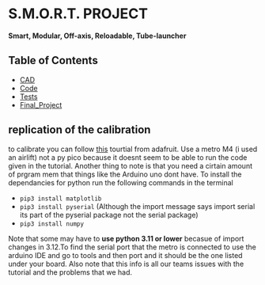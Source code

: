 # S.M.O.R.T. PROJECT 
**Smart, Modular, Off-axis, Reloadable, Tube-launcher**

## Table of Contents

* [CAD](#CAD)
* [Code](#Code)
* [Tests](#Tests)
* [Final_Project](#Final-Project)




## replication of the calibration
to calibrate you can follow [this](https://cdn-learn.adafruit.com/downloads/pdf/adafruit-sensorlab-magnetometer-calibration.pdf) tourtial from adafruit. Use a metro M4 (i used an airlift) not a py pico because it doesnt seem to be able to run the code given in the tutorial. Another thing to note is that you need a cirtain amount of prgram mem that things like the Arduino uno dont have. To install the dependancies for python run the following commands in the terminal

- `pip3 install matplotlib`
- `pip3 install pyserial` (Although the import message says import serial its part of the pyserial package not the serial package)
- `pip3 install numpy`

Note that some may have to **use python 3.11 or lower** becasue of import changes in 3.12.To find the serial port that the metro is connected to use the arduino IDE and go to tools and then port and it should be the one listed under your board. Also note that this info is all our teams issues with the tutorial and the problems that we had.


